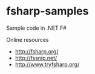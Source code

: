 fsharp-samples
==============

Sample code in .NET F#

Online resources
* http://fsharp.org/
* http://fssnip.net/
* http://www.tryfsharp.org/
